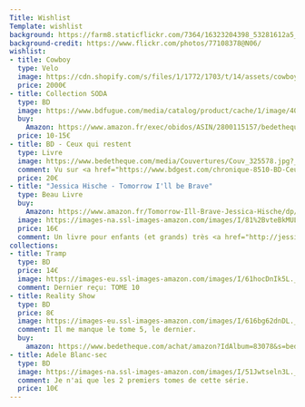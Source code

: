 ```yaml
---
Title: Wishlist
Template: wishlist
background: https://farm8.staticflickr.com/7364/16323204398_53281612a5_k.jpg
background-credit: https://www.flickr.com/photos/77108378@N06/
wishlist:
- title: Cowboy
  type: Velo
  image: https://cdn.shopify.com/s/files/1/1772/1703/t/14/assets/cowboy-bike.png?2879203
  price: 2000€
- title: Collection SODA
  type: BD
  image: https://www.bdfugue.com/media/catalog/product/cache/1/image/400x/17f82f742ffe127f42dca9de82fb58b1/9/7/9782800115153_1_75.JPG
  buy:
    Amazon: https://www.amazon.fr/exec/obidos/ASIN/2800115157/bedetheque-21
  price: 10-15€
- title: BD - Ceux qui restent
  type: Livre
  image: https://www.bedetheque.com/media/Couvertures/Couv_325578.jpg?_ga=2.261378829.1898479248.1524202831-1635882462.1524202831
  comment: Vu sur <a href="https://www.bdgest.com/chronique-8510-BD-Ceux-qui-restent-Ceux-qui-restent.html">BDGest</a>
  price: 20€
- title: "Jessica Hische - Tomorrow I'll be Brave"
  type: Beau Livre
  buy:
    Amazon: https://www.amazon.fr/Tomorrow-Ill-Brave-Jessica-Hische/dp/1524787019/ref=sr_1_1?ie=UTF8&qid=1524034531&sr=8-1&keywords=Tomorrow+I%27ll+Be+Brave
  image: https://images-na.ssl-images-amazon.com/images/I/81%2BvteBkMUL.jpg
  price: 16€
  comment: Un livre pour enfants (et grands) très <a href="http://jessicahische.is/writing#brave">joliment illustré par Jessica Hische</a>
collections:
- title: Tramp
  type: BD
  price: 14€
  image: https://images-eu.ssl-images-amazon.com/images/I/61hocDnIk5L._SY346_.jpg
  comment: Dernier reçu: TOME 10
- title: Reality Show
  type: BD
  price: 8€
  image: https://images-eu.ssl-images-amazon.com/images/I/616bg62dnDL._SX260_.jpg
  comment: Il me manque le tome 5, le dernier.
  buy:
    amazon: https://www.bedetheque.com/achat/amazon?IdAlbum=83078&s=bedetheque&r=serie
- title: Adele Blanc-sec
  type: BD
  image: https://images-na.ssl-images-amazon.com/images/I/51Jwtseln3L._SX371_BO1,204,203,200_.jpg
  comment: Je n'ai que les 2 premiers tomes de cette série.
  price: 10€
---
```

